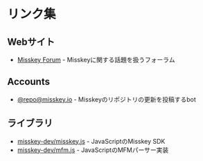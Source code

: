# リンク集

## Webサイト
- [Misskey Forum](https://forum.misskey.io/) - Misskeyに関する話題を扱うフォーラム

## Accounts
- [@repo@misskey.io](https://misskey.io/@repo) - Misskeyのリポジトリの更新を投稿するbot

## ライブラリ
- [misskey-dev/misskey.js](https://github.com/misskey-dev/misskey.js) - JavaScriptのMisskey SDK
- [misskey-dev/mfm.js](https://github.com/misskey-dev/mfm.js) - JavaScriptのMFMパーサー実装
